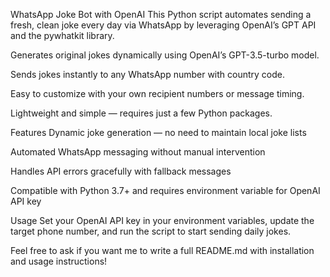 WhatsApp Joke Bot with OpenAI
This Python script automates sending a fresh, clean joke every day via WhatsApp by leveraging OpenAI’s GPT API and the pywhatkit library.

Generates original jokes dynamically using OpenAI’s GPT-3.5-turbo model.

Sends jokes instantly to any WhatsApp number with country code.

Easy to customize with your own recipient numbers or message timing.

Lightweight and simple — requires just a few Python packages.

Features
Dynamic joke generation — no need to maintain local joke lists

Automated WhatsApp messaging without manual intervention

Handles API errors gracefully with fallback messages

Compatible with Python 3.7+ and requires environment variable for OpenAI API key

Usage
Set your OpenAI API key in your environment variables, update the target phone number, and run the script to start sending daily jokes.

Feel free to ask if you want me to write a full README.md with installation and usage instructions!
